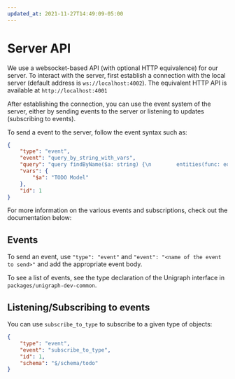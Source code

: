 ```yaml
---
updated_at: 2021-11-27T14:49:09-05:00
---
```

# Server API

We use a websocket-based API (with optional HTTP equivalence) for our server. To interact with the server, first establish a connection with the local server (default address is `ws://localhost:4002`). The equivalent HTTP API is available at `http://localhost:4001`

After establishing the connection, you can use the event system of the server, either by sending events to the server or listening to updates (subscribing to events).

To send a event to the server, follow the event syntax such as:

```json
{
    "type": "event",
    "event": "query_by_string_with_vars",
    "query": "query findByName($a: string) {\n        entities(func: eq(name, $a)) {\n          uid\n          name\n          definition @filter(eq(name, \"Owner\")) {\n            name\n          }\n          otherField {\n            notDefined\n          }\n        }\n      }",
    "vars": {
        "$a": "TODO Model"
    },
    "id": 1
}
```

For more information on the various events and subscriptions, check out the documentation below:

## Events

To send an event, use `"type": "event"` and `"event": "<name of the event to send>"` and add the appropriate event body.

To see a list of events, see the type declaration of the Unigraph interface in `packages/unigraph-dev-common`.


## Listening/Subscribing to events

You can use `subscribe_to_type` to subscribe to a given type of objects:
```json
{
    "type": "event",
    "event": "subscribe_to_type",
    "id": 1,
    "schema": "$/schema/todo"
}
```